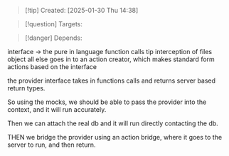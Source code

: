 
>[!tip] Created: [2025-01-30 Thu 14:38]

>[!question] Targets: 

>[!danger] Depends: 

interface -> the pure in language function calls
tip interception of files object
all else goes in to an action creator, which makes standard form actions based on the interface



the provider interface takes in functions calls and returns server based return types.

So using the mocks, we should be able to pass the provider into the context, and it will run accurately.

Then we can attach the real db and it will run directly contacting the db.

THEN we bridge the provider using an action bridge, where it goes to the server to run, and then return.
